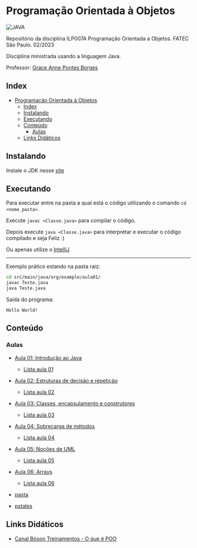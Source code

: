 # Programação Orientada à Objetos

![JAVA](https://img.shields.io/badge/Java-ED8B00?style=for-the-badge&logo=java&logoColor=white)

Repositório da disciplina ILP007A Programação Orientada a Objetos. FATEC São Paulo. 02/2023

Disciplina ministrada usando a linguagem Java.

Professor: [Grace Anne Pontes Borges](https://www.escavador.com/sobre/6454590/grace-anne-pontes-borges)

## Index

- [Programação Orientada à Objetos](#programação-orientada-à-objetos)
  - [Index](#index)
  - [Instalando](#instalando)
  - [Executando](#executando)
  - [Conteúdo](#conteúdo)
    - [Aulas](#aulas)
  - [Links Didáticos](#links-didáticos)

## Instalando

Instale o JDK nesse [site](https://www.oracle.com/br/java/technologies/downloads/)

## Executando

Para executar entre na pasta a qual está o código utilizando o comando `cd <nome_pasta>`.

Execute `javac <Classe.java>` para compilar o código.

Depois execute `java <Classe.java>` para interpretar e executar o código compilado e seja Feliz :)

Ou apenas utilize o [IntelliJ](https://www.jetbrains.com/pt-br/idea/download/?section=linux)

---
Exemplo prático estando na pasta raiz:

```bash
cd src/main/java/org/example/aula01/
javac Teste.java
java Teste.java
```

Saida do programa:

```text
Hello World!
```

## Conteúdo

### Aulas

- [Aula 01: Introdução ao Java](/poo/ilp007/src/main/java/org/example/aula01/)
  - [Lista aula 01](/poo/ilp007/src/main/java/org/example/aula01/Atv1/)
- [Aula 02: Estruturas de decisão e repetição](/poo/ilp007/src/main/java/org/example/aula02/)
  - [Lista aula 02](/poo/ilp007/src/main/java/org/example/aula02/Atv2/)
- [Aula 03: Classes, encapsulamento e construtores](/poo/ilp007/src/main/java/org/example/aula03/)
  - [Lista aula 03](/poo/ilp007/src/main/java/org/example/aula03/Atv3/)
- [Aula 04: Sobrecarga de métodos](/poo/ilp007/src/main/java/org/example/aula04/)
  - [Lista aula 04](/poo/ilp007/src/main/java/org/example/aula04/Atv4/)
- [Aula 05: Noções de UML](/poo/ilp007/src/main/java/org/example/aula05/)
  - [Lista aula 05](/poo/ilp007/src/main/java/org/example/aula05/Atv5/)
- [Aula 06: Arrays](/poo/ilp007/src/main/java/org/example/aula06/)
  - [Lista aula 06](/poo/ilp007/src/main/java/org/example/aula06/Atv6/)

- [pasta](/poo/ilp007/src/main/java/org/example/aula01/Atv1/Temperatura.java)
- [pstales](/poo/ilp007/src/main/java/org/example/aula02/Atv2/)

## Links Didáticos

- [Canal Bóson Treinamentos - O que é POO](https://www.youtube.com/watch?v=dG7LlYne2VA)
